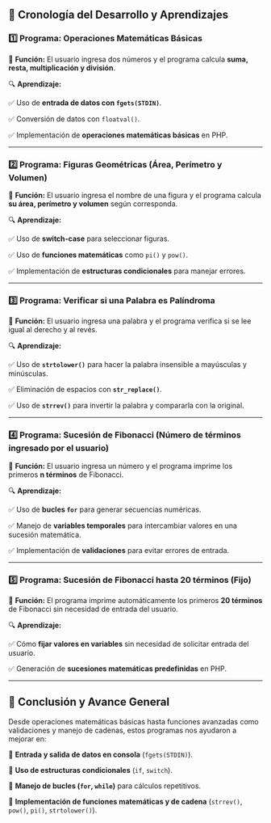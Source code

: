 ## **📜 Cronología del Desarrollo y Aprendizajes**

### **1️⃣ Programa: Operaciones Matemáticas Básicas**

📌 **Función:** El usuario ingresa dos números y el programa calcula **suma, resta, multiplicación y división**.

🔍 **Aprendizaje:**

✅ Uso de **entrada de datos con `fgets(STDIN)`**.

✅ Conversión de datos con `floatval()`.

✅ Implementación de **operaciones matemáticas básicas** en PHP.

---

### **2️⃣ Programa: Figuras Geométricas (Área, Perímetro y Volumen)**

📌 **Función:** El usuario ingresa el nombre de una figura y el programa calcula **su área, perímetro y volumen** según corresponda.

🔍 **Aprendizaje:**

✅ Uso de **switch-case** para seleccionar figuras.

✅ Uso de **funciones matemáticas** como `pi()` y `pow()`.

✅ Implementación de **estructuras condicionales** para manejar errores.

---

### **3️⃣ Programa: Verificar si una Palabra es Palíndroma**

📌 **Función:** El usuario ingresa una palabra y el programa verifica si se lee igual al derecho y al revés.

🔍 **Aprendizaje:**

✅ Uso de **`strtolower()`** para hacer la palabra insensible a mayúsculas y minúsculas.

✅ Eliminación de espacios con **`str_replace()`**.

✅ Uso de **`strrev()`** para invertir la palabra y compararla con la original.

---

### **4️⃣ Programa: Sucesión de Fibonacci (Número de términos ingresado por el usuario)**

📌 **Función:** El usuario ingresa un número y el programa imprime los primeros **n términos** de Fibonacci.

🔍 **Aprendizaje:**

✅ Uso de **bucles `for`** para generar secuencias numéricas.

✅ Manejo de **variables temporales** para intercambiar valores en una sucesión matemática.

✅ Implementación de **validaciones** para evitar errores de entrada.

---

### **5️⃣ Programa: Sucesión de Fibonacci hasta 20 términos (Fijo)**

📌 **Función:** El programa imprime automáticamente los primeros **20 términos** de Fibonacci sin necesidad de entrada del usuario.

🔍 **Aprendizaje:**

✅ Cómo **fijar valores en variables** sin necesidad de solicitar entrada del usuario.

✅ Generación de **sucesiones matemáticas predefinidas** en PHP.

---

## **📌 Conclusión y Avance General**

Desde operaciones matemáticas básicas hasta funciones avanzadas como validaciones y manejo de cadenas, estos programas nos ayudaron a mejorar en:

🔹 **Entrada y salida de datos en consola** (`fgets(STDIN)`).

🔹 **Uso de estructuras condicionales** (`if`, `switch`).

🔹 **Manejo de bucles (`for`, `while`)** para cálculos repetitivos.

🔹 **Implementación de funciones matemáticas y de cadena** (`strrev()`, `pow()`, `pi()`, `strtolower()`).
